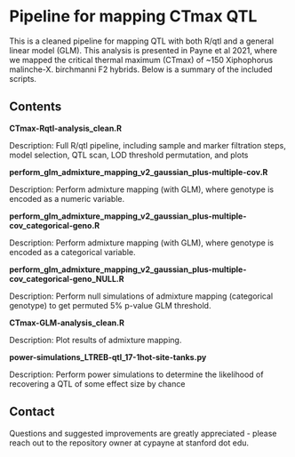 # Pipeline for mapping CTmax QTL 

This is a cleaned pipeline for mapping QTL with both R/qtl and a general linear model (GLM). 
This analysis is presented in Payne et al 2021, where we mapped the critical thermal 
maximum (CTmax) of ~150 Xiphophorus malinche-X. birchmanni F2 hybrids. Below is a
summary of the included scripts.

## Contents

**CTmax-Rqtl-analysis_clean.R**

Description: Full R/qtl pipeline, including sample and marker filtration steps,
             model selection, QTL scan, LOD threshold permutation, and plots  


**perform_glm_admixture_mapping_v2_gaussian_plus-multiple-cov.R** 

Description: Perform admixture mapping (with GLM), where genotype is encoded
             as a numeric variable. 


**perform_glm_admixture_mapping_v2_gaussian_plus-multiple-cov_categorical-geno.R** 

Description: Perform admixture mapping (with GLM), where genotype is encoded
             as a categorical variable.


**perform_glm_admixture_mapping_v2_gaussian_plus-multiple-cov_categorical-geno_NULL.R**

Description: Perform null simulations of admixture mapping (categorical genotype) to
             get permuted 5% p-value GLM threshold.


**CTmax-GLM-analysis_clean.R**

Description: Plot results of admixture mapping. 

                   
**power-simulations_LTREB-qtl_17-1hot-site-tanks.py**

Description: Perform power simulations to determine the likelihood of recovering a 
             QTL of some effect size by chance   


## Contact

Questions and suggested improvements are greatly appreciated - please reach out to 
the repository owner at cypayne at stanford dot edu.
